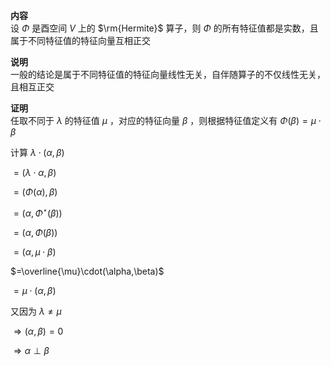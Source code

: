 **内容**  
设 $\Phi$ 是酉空间 $V$ 上的 $\rm{Hermite}$ 算子，则 $\Phi$ 的所有特征值都是实数，且属于不同特征值的特征向量互相正交  
  
**说明**  
一般的结论是属于不同特征值的特征向量线性无关，自伴随算子的不仅线性无关，且相互正交  
  
**证明**  
任取不同于 $\lambda$ 的特征值 $\mu$ ，对应的特征向量 $\beta$ ，则根据特征值定义有 $\Phi(\beta)=\mu\cdot\beta$  
  
计算 $\lambda\cdot(\alpha,\beta)$  
  
 $=(\lambda\cdot\alpha,\beta)$  
  
 $=(\Phi(\alpha),\beta)$  
  
 $=(\alpha,\Phi^\star(\beta))$  
  
 $=(\alpha,\Phi(\beta))$  
  
 $=(\alpha,\mu\cdot\beta)$  
  
 $=\overline{\mu}\cdot(\alpha,\beta)$  
  
 $=\mu\cdot(\alpha,\beta)$  
  
又因为 $\lambda\neq\mu$  
  
 $\Rightarrow(\alpha,\beta)=0$  
  
 $\Rightarrow\alpha\perp\beta$  
